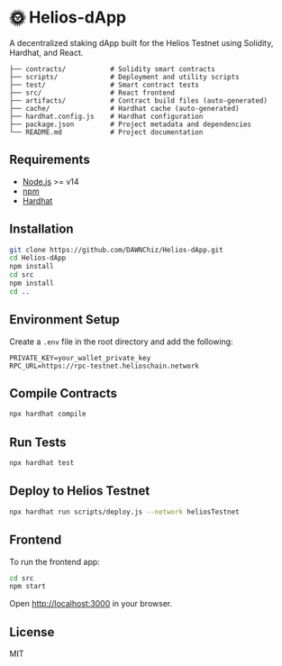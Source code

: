 # 🌞 Helios-dApp

A decentralized staking dApp built for the Helios Testnet using Solidity, Hardhat, and React.

```
├── contracts/           # Solidity smart contracts
├── scripts/             # Deployment and utility scripts
├── test/                # Smart contract tests
├── src/                 # React frontend
├── artifacts/           # Contract build files (auto-generated)
├── cache/               # Hardhat cache (auto-generated)
├── hardhat.config.js    # Hardhat configuration
├── package.json         # Project metadata and dependencies
└── README.md            # Project documentation
```

## Requirements

- [Node.js](https://nodejs.org) >= v14  
- [npm](https://www.npmjs.com/)  
- [Hardhat](https://hardhat.org)  

## Installation

```bash
git clone https://github.com/DAWNChiz/Helios-dApp.git
cd Helios-dApp
npm install
cd src
npm install
cd ..
```

## Environment Setup

Create a `.env` file in the root directory and add the following:

```
PRIVATE_KEY=your_wallet_private_key
RPC_URL=https://rpc-testnet.helioschain.network
```

## Compile Contracts

```bash
npx hardhat compile
```

## Run Tests

```bash
npx hardhat test
```

## Deploy to Helios Testnet

```bash
npx hardhat run scripts/deploy.js --network heliosTestnet
```

## Frontend

To run the frontend app:

```bash
cd src
npm start
```

Open [http://localhost:3000](http://localhost:3000) in your browser.

## License

MIT